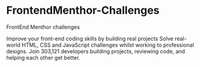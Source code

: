 # FrontendMenthor-Challenges
FrontEnd Menthor challenges 


Improve your front-end coding skills by building real projects
Solve real-world HTML, CSS and JavaScript challenges whilst working to professional designs. Join 303,121 developers building projects, reviewing code, and helping each other get better.
